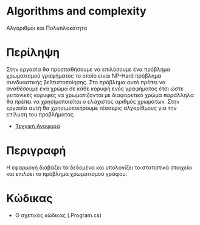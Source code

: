 # Algorithms and complexity
Αλγόριθμοι και Πολυπλοκότητα 

# Περίληψη 
Στην εργασία θα προσπαθήσουμε να επιλύσουμε ένα πρόβλημα χρωματισμού γραφήματος το οποίο είναι NP-Hard πρόβλημα συνδυαστικής βελτιστοποίησης. Στο πρόβλημα αυτό πρέπει να αναθέσουμε ένα χρώμα σε κάθε κορυφή ενός γραφήματος έτσι ώστε γειτονικές κορυφές να χρωματίζονται με διαφορετικό χρώμα παράλληλα θα πρέπει να χρησιμοποιείται ο ελάχιστος αριθμός χρωμάτων. Στην εργασία αυτή θα χρησιμοποιήσουμε τέσσερις αλγορίθμους για την επίλυση του προβλήματος. 

* [Τεχνική Αναφορά](./doc)

# Περιγραφή 
Η εφαρμογή διαβάζει τα δεδομένα και υπολογίζει τα στατιστικά στοιχεία και επιλύει το πρόβλημα χρωματισμού γράφου. 

# Κώδικας 
* Ο σχετικός κώδικας (.Program.cs) 
